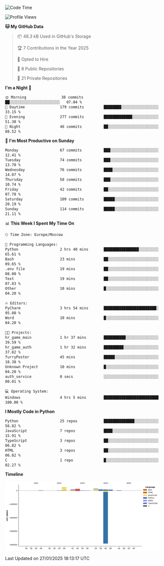 <!--START_SECTION:waka-->
![Code Time](http://img.shields.io/badge/Code%20Time-591%20hrs%2031%20mins-blue)

![Profile Views](http://img.shields.io/badge/Profile%20Views-6-blue)

**🐱 My GitHub Data** 

> 📦 48.3 kB Used in GitHub's Storage 
 > 
> 🏆 7 Contributions in the Year 2025
 > 
> 💼 Opted to Hire
 > 
> 📜 8 Public Repositories 
 > 
> 🔑 21 Private Repositories 
 > 
**I'm a Night 🦉** 

```text
🌞 Morning                38 commits          ██░░░░░░░░░░░░░░░░░░░░░░░   07.04 % 
🌆 Daytime                179 commits         ████████░░░░░░░░░░░░░░░░░   33.15 % 
🌃 Evening                277 commits         █████████████░░░░░░░░░░░░   51.30 % 
🌙 Night                  46 commits          ██░░░░░░░░░░░░░░░░░░░░░░░   08.52 % 
```
📅 **I'm Most Productive on Sunday** 

```text
Monday                   67 commits          ███░░░░░░░░░░░░░░░░░░░░░░   12.41 % 
Tuesday                  74 commits          ███░░░░░░░░░░░░░░░░░░░░░░   13.70 % 
Wednesday                76 commits          ████░░░░░░░░░░░░░░░░░░░░░   14.07 % 
Thursday                 58 commits          ███░░░░░░░░░░░░░░░░░░░░░░   10.74 % 
Friday                   42 commits          ██░░░░░░░░░░░░░░░░░░░░░░░   07.78 % 
Saturday                 109 commits         █████░░░░░░░░░░░░░░░░░░░░   20.19 % 
Sunday                   114 commits         █████░░░░░░░░░░░░░░░░░░░░   21.11 % 
```


📊 **This Week I Spent My Time On** 

```text
🕑︎ Time Zone: Europe/Moscow

💬 Programming Languages: 
Python                   2 hrs 40 mins       ████████████████░░░░░░░░░   65.61 % 
Bash                     23 mins             ██░░░░░░░░░░░░░░░░░░░░░░░   09.65 % 
.env file                19 mins             ██░░░░░░░░░░░░░░░░░░░░░░░   08.00 % 
Text                     19 mins             ██░░░░░░░░░░░░░░░░░░░░░░░   07.83 % 
Other                    10 mins             █░░░░░░░░░░░░░░░░░░░░░░░░   04.20 % 

🔥 Editors: 
PyCharm                  3 hrs 54 mins       ████████████████████████░   95.80 % 
Word                     10 mins             █░░░░░░░░░░░░░░░░░░░░░░░░   04.20 % 

🐱‍💻 Projects: 
hr_game_main             1 hr 37 mins        ██████████░░░░░░░░░░░░░░░   39.59 % 
hr_game_auth             1 hr 32 mins        █████████░░░░░░░░░░░░░░░░   37.82 % 
furryPoster              45 mins             █████░░░░░░░░░░░░░░░░░░░░   18.38 % 
Unknown Project          10 mins             █░░░░░░░░░░░░░░░░░░░░░░░░   04.20 % 
auth_service             0 secs              ░░░░░░░░░░░░░░░░░░░░░░░░░   00.01 % 

💻 Operating System: 
Windows                  4 hrs 5 mins        █████████████████████████   100.00 % 
```

**I Mostly Code in Python** 

```text
Python                   25 repos            ██████████████░░░░░░░░░░░   56.82 % 
JavaScript               7 repos             ████░░░░░░░░░░░░░░░░░░░░░   15.91 % 
TypeScript               3 repos             ██░░░░░░░░░░░░░░░░░░░░░░░   06.82 % 
HTML                     3 repos             ██░░░░░░░░░░░░░░░░░░░░░░░   06.82 % 
C                        1 repo              █░░░░░░░░░░░░░░░░░░░░░░░░   02.27 % 
```



**Timeline**

![Lines of Code chart](https://raw.githubusercontent.com/adlemx/adlemx/main/assets/bar_graph.png)


 Last Updated on 27/01/2025 18:13:17 UTC
<!--END_SECTION:waka-->

